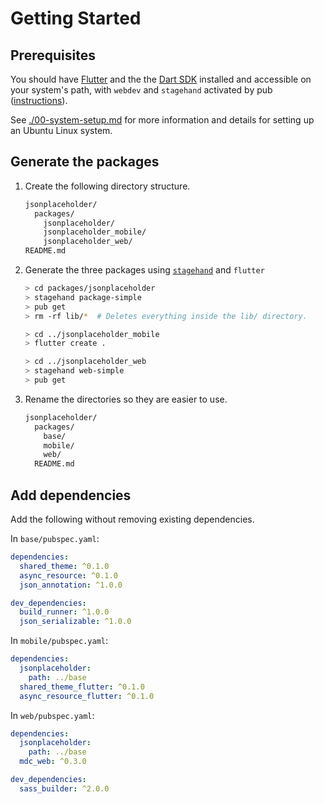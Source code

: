 # Getting Started

## Prerequisites

You should have [Flutter][1] and the the [Dart SDK][2] installed and accessible on your system's path,  with `webdev` and `stagehand` activated by pub ([instructions][3]).

See [./00-system-setup.md](./00-system-setup.md) for more information and details for setting up an Ubuntu Linux system.


## Generate the packages

1. Create the following directory structure.

    ```sh
    jsonplaceholder/
      packages/
        jsonplaceholder/
        jsonplaceholder_mobile/
        jsonplaceholder_web/
    README.md
    ```

2. Generate the three packages using [`stagehand`]() and `flutter`

    ```sh
    > cd packages/jsonplaceholder
    > stagehand package-simple
    > pub get
    > rm -rf lib/*  # Deletes everything inside the lib/ directory.

    > cd ../jsonplaceholder_mobile
    > flutter create .

    > cd ../jsonplaceholder_web
    > stagehand web-simple
    > pub get
    ```

3. Rename the directories so they are easier to use.

    ```sh
    jsonplaceholder/
      packages/
        base/
        mobile/
        web/
      README.md
    ```

## Add dependencies

Add the following without removing existing dependencies.

In `base/pubspec.yaml`:

```yaml
dependencies:
  shared_theme: ^0.1.0
  async_resource: ^0.1.0
  json_annotation: ^1.0.0

dev_dependencies:
  build_runner: ^1.0.0
  json_serializable: ^1.0.0
```

In `mobile/pubspec.yaml`:

```yaml
dependencies:
  jsonplaceholder:
    path: ../base
  shared_theme_flutter: ^0.1.0
  async_resource_flutter: ^0.1.0
```

In `web/pubspec.yaml`:

```yaml
dependencies:
  jsonplaceholder:
    path: ../base
  mdc_web: ^0.3.0

dev_dependencies:
  sass_builder: ^2.0.0
```

[1]: https://flutter.io/get-started/install
[2]: https://webdev.dartlang.org/guides/get-started#2-install-dart
[3]: https://webdev.dartlang.org/guides/get-started#3-get-cli-tools-or-webstorm-or-both